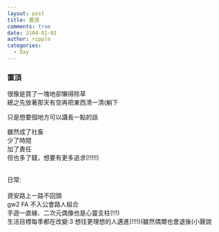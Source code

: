 ```yaml
---
layout: post
title: 置頂
comments: true
date: 3104-01-01
author: ripple
categories:
  - Day
---
```


### 置頂

很像是買了一塊地卻懶得除草<br>
總之先放著那天有空再把東西清一清(躺下<br>

只是想要個地方可以講長一點的話<br>

雖然成了社畜<br>
少了時間<br>
加了責任<br>
但也多了錢，想要有更多追求(!!!!!)<br>

<br>
日常:<br><br>
資安路上一路不回頭<br>
gw2 FA 不入公會路人組合 <br>
手遊一直線、二次元偶像也是心靈支柱(!!!)<br>
生活目標每季都在改變:3 想往更理想的人邁進(!!!!)(雖然偶爾也會退後(小聲說

